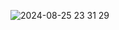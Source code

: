 ![2024-08-25 23 31 29](https://github.com/user-attachments/assets/d6f8af7d-cc30-4265-9e38-36c15599dfc6)
